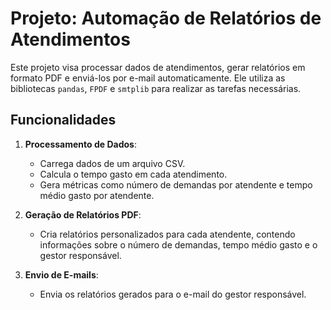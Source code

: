 # Projeto: Automação de Relatórios de Atendimentos
Este projeto visa processar dados de atendimentos, gerar relatórios em formato PDF e enviá-los por e-mail automaticamente. Ele utiliza as bibliotecas `pandas`, `FPDF` e `smtplib` para realizar as tarefas necessárias.

## Funcionalidades

1. **Processamento de Dados**: 
   - Carrega dados de um arquivo CSV.
   - Calcula o tempo gasto em cada atendimento.
   - Gera métricas como número de demandas por atendente e tempo médio gasto por atendente.

2. **Geração de Relatórios PDF**:
   - Cria relatórios personalizados para cada atendente, contendo informações sobre o número de demandas, tempo médio gasto e o gestor responsável.

3. **Envio de E-mails**:
   - Envia os relatórios gerados para o e-mail do gestor responsável.
